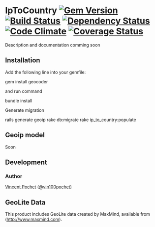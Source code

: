 IpToCountry [![Gem Version](https://badge.fury.io/rb/ip_to_country.png)](http://badge.fury.io/rb/ip_to_country) [![Build Status](https://travis-ci.org/vincent-pochet/ip_to_country.png?branch=master)](https://travis-ci.org/vincent-pochet/ip_to_country) [![Dependency Status](https://gemnasium.com/vincent-pochet/ip_to_country.png)](https://gemnasium.com/vincent-pochet/ip_to_country) [![Code Climate](https://codeclimate.com/github/vincent-pochet/ip_to_country.png)](https://codeclimate.com/github/vincent-pochet/ip_to_country) [![Coverage Status](https://coveralls.io/repos/vincent-pochet/ip_to_country/badge.png?branch=master)](https://coveralls.io/r/vincent-pochet/ip_to_country)
=====

Description and documentation comming soon

Installation
------------

Add the following line into your gemfile:

  gem install geocoder

and run command

  bundle install

Generate migration

  rails generate geoip
  rake db:migrate
  rake ip_to_country:populate

Geoip model
------------

Soon

Development
-----------

### Author

[Vincent Pochet](https://github.com/vincent-pochet) ([@vin100pochet](https://twitter.com/vin100pochet))

GeoLite Data
-----------

This product includes GeoLite data created by MaxMind, available from (http://www.maxmind.com).